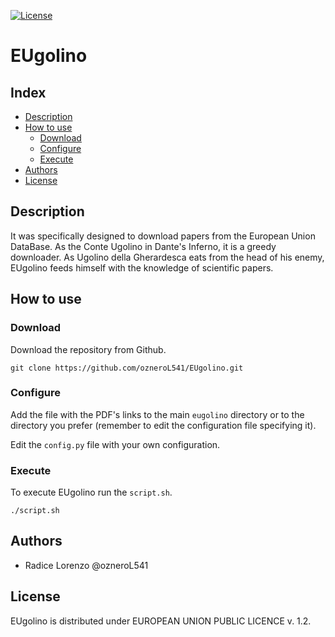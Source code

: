 <a href="https://github.com/ozneroL541/EUgolino/master/LICENSE"><img src="https://img.shields.io/github/license/ozneroL541/EUgolino?color=2b9348" alt="License"/></a>


# EUgolino

## Index
  - [Description](#description)
  - [How to use](#how-to-use)
      - [Download](#download)
      - [Configure](#configure)
      - [Execute](#execute)
 - [Authors](#authors)
 - [License](#license)

## Description
It was specifically designed to download papers from the European Union DataBase.
As the Conte Ugolino in Dante's Inferno, it is a greedy downloader.
As Ugolino della Gherardesca eats from the head of his enemy, 
EUgolino feeds himself with the knowledge of scientific papers.

## How to use
### Download
Download the repository from Github.

    git clone https://github.com/ozneroL541/EUgolino.git

### Configure
Add the file with the PDF's links to the main ```eugolino``` directory or to the directory you prefer (remember to edit the configuration file specifying it).

Edit the ```config.py``` file with your own configuration.

### Execute
To execute EUgolino run the ```script.sh```.

    ./script.sh

## Authors
- Radice Lorenzo    @ozneroL541

## License
EUgolino is distributed under EUROPEAN UNION PUBLIC LICENCE v. 1.2.
